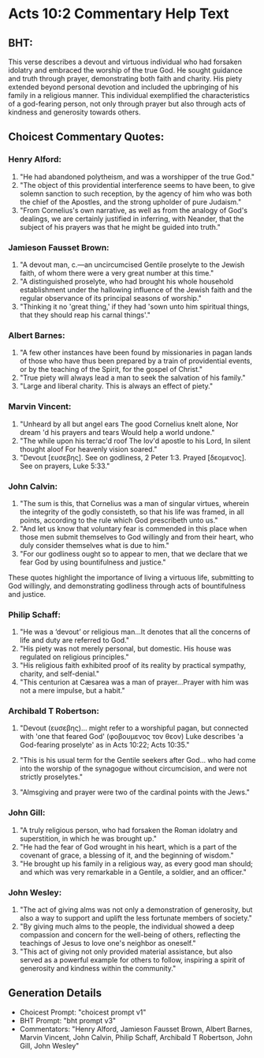 # Acts 10:2 Commentary Help Text

## BHT:
This verse describes a devout and virtuous individual who had forsaken idolatry and embraced the worship of the true God. He sought guidance and truth through prayer, demonstrating both faith and charity. His piety extended beyond personal devotion and included the upbringing of his family in a religious manner. This individual exemplified the characteristics of a god-fearing person, not only through prayer but also through acts of kindness and generosity towards others.

## Choicest Commentary Quotes:
### Henry Alford:
1. "He had abandoned polytheism, and was a worshipper of the true God."
2. "The object of this providential interference seems to have been, to give solemn sanction to such reception, by the agency of him who was both the chief of the Apostles, and the strong upholder of pure Judaism."
3. "From Cornelius's own narrative, as well as from the analogy of God's dealings, we are certainly justified in inferring, with Neander, that the subject of his prayers was that he might be guided into truth."

### Jamieson Fausset Brown:
1. "A devout man, c.—an uncircumcised Gentile proselyte to the Jewish faith, of whom there were a very great number at this time." 
2. "A distinguished proselyte, who had brought his whole household establishment under the hallowing influence of the Jewish faith and the regular observance of its principal seasons of worship."
3. "Thinking it no 'great thing,' if they had 'sown unto him spiritual things, that they should reap his carnal things'."

### Albert Barnes:
1. "A few other instances have been found by missionaries in pagan lands of those who have thus been prepared by a train of providential events, or by the teaching of the Spirit, for the gospel of Christ."
2. "True piety will always lead a man to seek the salvation of his family."
3. "Large and liberal charity. This is always an effect of piety."

### Marvin Vincent:
1. "Unheard by all but angel ears The good Cornelius knelt alone, Nor dream 'd his prayers and tears Would help a world undone."
2. "The while upon his terrac'd roof The lov'd apostle to his Lord, In silent thought aloof For heavenly vision soared."
3. "Devout [ευσεβης]. See on godliness, 2 Peter 1:3. Prayed [δεομενος]. See on prayers, Luke 5:33."

### John Calvin:
1. "The sum is this, that Cornelius was a man of singular virtues, wherein the integrity of the godly consisteth, so that his life was framed, in all points, according to the rule which God prescribeth unto us."
2. "And let us know that voluntary fear is commended in this place when those men submit themselves to God willingly and from their heart, who duly consider themselves what is due to him."
3. "For our godliness ought so to appear to men, that we declare that we fear God by using bountifulness and justice."

These quotes highlight the importance of living a virtuous life, submitting to God willingly, and demonstrating godliness through acts of bountifulness and justice.

### Philip Schaff:
1) "He was a ‘devout’ or religious man...It denotes that all the concerns of life and duty are referred to God."
2) "His piety was not merely personal, but domestic. His house was regulated on religious principles."
3) "His religious faith exhibited proof of its reality by practical sympathy, charity, and self-denial."
4) "This centurion at Cæsarea was a man of prayer...Prayer with him was not a mere impulse, but a habit."

### Archibald T Robertson:
1. "Devout (ευσεβης)... might refer to a worshipful pagan, but connected with 'one that feared God' (φοβουμενος τον θεον) Luke describes 'a God-fearing proselyte' as in Acts 10:22; Acts 10:35." 

2. "This is his usual term for the Gentile seekers after God... who had come into the worship of the synagogue without circumcision, and were not strictly proselytes."

3. "Almsgiving and prayer were two of the cardinal points with the Jews."

### John Gill:
1. "A truly religious person, who had forsaken the Roman idolatry and superstition, in which he was brought up."
2. "He had the fear of God wrought in his heart, which is a part of the covenant of grace, a blessing of it, and the beginning of wisdom."
3. "He brought up his family in a religious way, as every good man should; and which was very remarkable in a Gentile, a soldier, and an officer."

### John Wesley:
1. "The act of giving alms was not only a demonstration of generosity, but also a way to support and uplift the less fortunate members of society."
2. "By giving much alms to the people, the individual showed a deep compassion and concern for the well-being of others, reflecting the teachings of Jesus to love one's neighbor as oneself."
3. "This act of giving not only provided material assistance, but also served as a powerful example for others to follow, inspiring a spirit of generosity and kindness within the community."


## Generation Details
- Choicest Prompt: "choicest prompt v1"
- BHT Prompt: "bht prompt v3"
- Commentators: "Henry Alford, Jamieson Fausset Brown, Albert Barnes, Marvin Vincent, John Calvin, Philip Schaff, Archibald T Robertson, John Gill, John Wesley"
